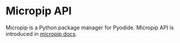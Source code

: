 # Micropip API

Micropip is a Python package manager for Pyodide.
Micropip API is introduced in [micropip docs](https://micropip.pyodide.org/en/stable).
